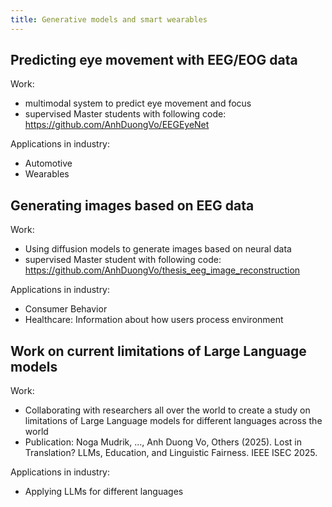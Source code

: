 ```yaml
---
title: Generative models and smart wearables
---
```

## Predicting eye movement with EEG/EOG data
Work:
- multimodal system to predict eye movement and focus
- supervised Master students with following code: https://github.com/AnhDuongVo/EEGEyeNet

Applications in industry:
- Automotive
- Wearables

## Generating images based on EEG data
Work:
- Using diffusion models to generate images based on neural data
- supervised Master student with following code: https://github.com/AnhDuongVo/thesis_eeg_image_reconstruction

Applications in industry:
- Consumer Behavior
- Healthcare: Information about how users process environment

## Work on current limitations of Large Language models
Work:
- Collaborating with researchers all over the world to create a study on limitations of Large Language models for different languages across the world
- Publication: Noga Mudrik, ..., Anh Duong Vo, Others (2025). Lost in Translation? LLMs, Education, and Linguistic Fairness. IEEE ISEC 2025.

Applications in industry:
- Applying LLMs for different languages
<!--more-->
